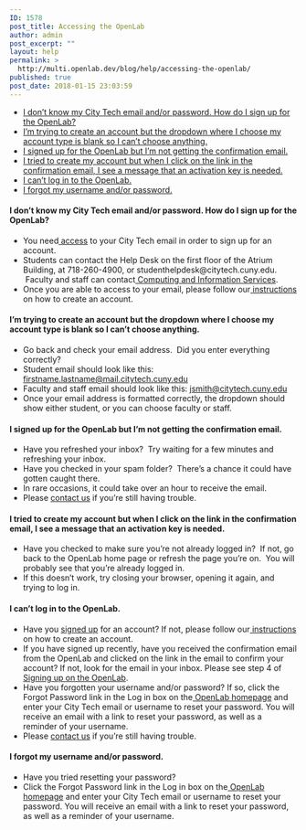 ```yaml
---
ID: 1578
post_title: Accessing the OpenLab
author: admin
post_excerpt: ""
layout: help
permalink: >
  http://multi.openlab.dev/blog/help/accessing-the-openlab/
published: true
post_date: 2018-01-15 23:03:59
---
```

<ul>
 	<li><a href="https://openlab.citytech.cuny.edu/blog/help/accessing-the-openlab/#ctemail">I don’t know my City Tech email and/or password. How do I sign up for the OpenLab?</a></li>
 	<li><a href="https://openlab.citytech.cuny.edu/blog/help/accessing-the-openlab/#accounttype">I’m trying to create an account but the dropdown where I choose my account type is blank so I can’t choose anything.</a></li>
 	<li><a href="https://openlab.citytech.cuny.edu/blog/help/accessing-the-openlab/#confirmation">I signed up for the OpenLab but I’m not getting the confirmation email.</a></li>
 	<li><a href="https://openlab.citytech.cuny.edu/blog/help/accessing-the-openlab/#activationkey">I tried to create my account but when I click on the link in the confirmation email, I see a message that an activation key is needed.</a></li>
 	<li><a href="https://openlab.citytech.cuny.edu/blog/help/accessing-the-openlab/#login">I can’t log in to the OpenLab.</a></li>
 	<li><a href="https://openlab.citytech.cuny.edu/blog/help/accessing-the-openlab/#forgotpassword">I forgot my username and/or password.</a><a name="ctemail"></a></li>
</ul>
<h4>I don’t know my City Tech email and/or password. How do I sign up for the OpenLab?</h4>
<ul>
 	<li>You need<a href="https://openlab.citytech.cuny.edu/blog/help/accessing-your-city-tech-email-for-students/"> access</a> to your City Tech email in order to sign up for an account.</li>
 	<li>Students can contact the Help Desk on the first floor of the Atrium Building, at 718-260-4900, or studenthelpdesk@citytech.cuny.edu.  Faculty and staff can contact<a href="http://cis.citytech.cuny.edu/index.aspx"> Computing and Information Services</a>.</li>
 	<li>Once you are able to access to your email, please follow our<a href="https://openlab.citytech.cuny.edu/blog/help/signing-up-on-the-openlab/"> instructions</a> on how to create an account.<a name="accounttype"></a></li>
</ul>
<h4>I’m trying to create an account but the dropdown where I choose my account type is blank so I can’t choose anything.</h4>
<ul>
 	<li>Go back and check your email address.  Did you enter everything correctly?</li>
 	<li>Student email should look like this: <a href="mailto:firstname.lastname@mail.citytech.cuny.edu">firstname.lastname@mail.citytech.cuny.edu</a></li>
 	<li>Faculty and staff email should look like this: <a href="mailto:jsmith@citytech.cuny.edu">jsmith@citytech.cuny.edu</a></li>
 	<li>Once your email address is formatted correctly, the dropdown should show either student, or you can choose faculty or staff.<a name="confirmation"></a></li>
</ul>
<h4>I signed up for the OpenLab but I’m not getting the confirmation email.</h4>
<ul>
 	<li>Have you refreshed your inbox?  Try waiting for a few minutes and refreshing your inbox.</li>
 	<li>Have you checked in your spam folder?  There’s a chance it could have gotten caught there.</li>
 	<li>In rare occasions, it could take over an hour to receive the email.</li>
 	<li>Please <a href="https://openlab.citytech.cuny.edu/blog/help/contact-us">contact us</a> if you’re still having trouble.<a name="activationkey"></a></li>
</ul>
<h4>I tried to create my account but when I click on the link in the confirmation email, I see a message that an activation key is needed.</h4>
<ul>
 	<li>Have you checked to make sure you’re not already logged in?  If not, go back to the OpenLab home page or refresh the page you’re on.  You will probably see that you’re already logged in.</li>
 	<li>If this doesn’t work, try closing your browser, opening it again, and trying to log in.<a name="login"></a></li>
</ul>
<h4>I can’t log in to the OpenLab.</h4>
<ul>
 	<li>Have you <a href="https://openlab.citytech.cuny.edu/blog/help/signing-up-on-the-openlab/">signed up</a> for an account? If not, please follow our<a href="https://openlab.citytech.cuny.edu/blog/help/signing-up-on-the-openlab/"> instructions</a> on how to create an account.</li>
 	<li>If you have signed up recently, have you received the confirmation email from the OpenLab and clicked on the link in the email to confirm your account? If not, look for the email in your inbox. Please see step 4 of <a href="https://openlab.citytech.cuny.edu/blog/help/signing-up-on-the-openlab/">Signing up on the OpenLab</a>.</li>
 	<li>Have you forgotten your username and/or password? If so, click the Forgot Password link in the Log in box on the<a href="https://openlab.citytech.cuny.edu/"> OpenLab homepage</a> and enter your City Tech email or username to reset your password. You will receive an email with a link to reset your password, as well as a reminder of your username.</li>
 	<li>Please <a href="https://openlab.citytech.cuny.edu/blog/help/contact-us">contact us</a> if you’re still having trouble.<a name="forgotpassword"></a></li>
</ul>
<h4>I forgot my username and/or password.</h4>
<ul>
 	<li>Have you tried resetting your password?</li>
 	<li>Click the Forgot Password link in the Log in box on the<a href="https://openlab.citytech.cuny.edu/"> OpenLab homepage</a> and enter your City Tech email or username to reset your password. You will receive an email with a link to reset your password, as well as a reminder of your username.</li>
</ul>